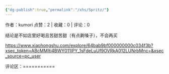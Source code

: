 ```yaml
---
{"dg-publish":true,"permalink":"/xhs/Spritz/"}
---
```


作者：kumori
点赞：2   |   收藏：0   |   评论：0

结论是不如店里好喝且苦甜苦甜（有点齁嗓子），不会再买

https://www.xiaohongshu.com/explore/64bab9bf000000000c034f3b?xsec_token=ABcMMIti4BWY011lPY_1sFdeLuUf9OVRkA012LUNrbMnc=&xsec_source=pc_user

评论区：===========

